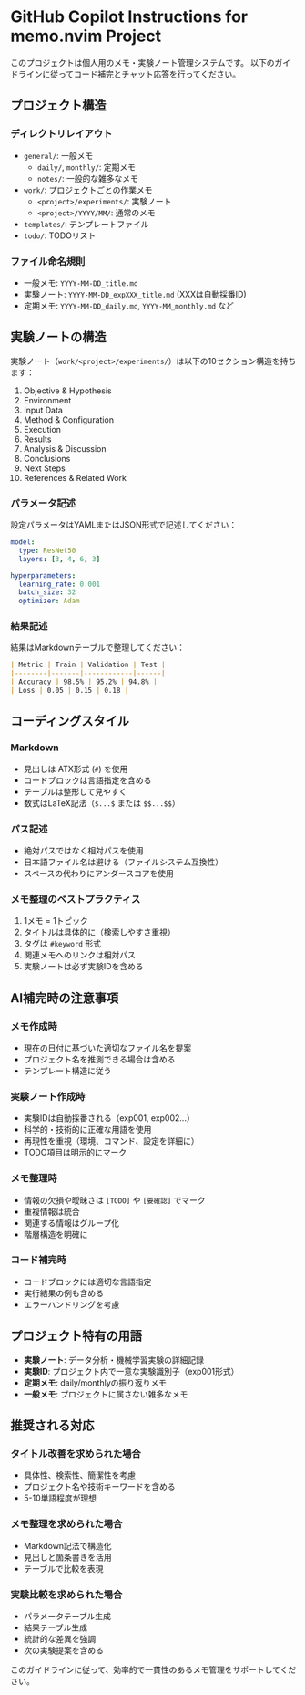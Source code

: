 # GitHub Copilot Instructions for memo.nvim Project

このプロジェクトは個人用のメモ・実験ノート管理システムです。
以下のガイドラインに従ってコード補完とチャット応答を行ってください。

## プロジェクト構造

### ディレクトリレイアウト
- `general/`: 一般メモ
  - `daily/`, `monthly/`: 定期メモ
  - `notes/`: 一般的な雑多なメモ
- `work/`: プロジェクトごとの作業メモ
  - `<project>/experiments/`: 実験ノート
  - `<project>/YYYY/MM/`: 通常のメモ
- `templates/`: テンプレートファイル
- `todo/`: TODOリスト

### ファイル命名規則
- 一般メモ: `YYYY-MM-DD_title.md`
- 実験ノート: `YYYY-MM-DD_expXXX_title.md` (XXXは自動採番ID)
- 定期メモ: `YYYY-MM-DD_daily.md`, `YYYY-MM_monthly.md` など

## 実験ノートの構造

実験ノート（`work/<project>/experiments/`）は以下の10セクション構造を持ちます：

1. Objective & Hypothesis
2. Environment
3. Input Data
4. Method & Configuration
5. Execution
6. Results
7. Analysis & Discussion
8. Conclusions
9. Next Steps
10. References & Related Work

### パラメータ記述
設定パラメータはYAMLまたはJSON形式で記述してください：

```yaml
model:
  type: ResNet50
  layers: [3, 4, 6, 3]

hyperparameters:
  learning_rate: 0.001
  batch_size: 32
  optimizer: Adam
```

### 結果記述
結果はMarkdownテーブルで整理してください：

```markdown
| Metric | Train | Validation | Test |
|--------|-------|------------|------|
| Accuracy | 98.5% | 95.2% | 94.8% |
| Loss | 0.05 | 0.15 | 0.18 |
```

## コーディングスタイル

### Markdown
- 見出しは ATX形式 (`#`) を使用
- コードブロックは言語指定を含める
- テーブルは整形して見やすく
- 数式はLaTeX記法（`$...$` または `$$...$$`）

### パス記述
- 絶対パスではなく相対パスを使用
- 日本語ファイル名は避ける（ファイルシステム互換性）
- スペースの代わりにアンダースコアを使用

### メモ整理のベストプラクティス
1. 1メモ = 1トピック
2. タイトルは具体的に（検索しやすさ重視）
3. タグは `#keyword` 形式
4. 関連メモへのリンクは相対パス
5. 実験ノートは必ず実験IDを含める

## AI補完時の注意事項

### メモ作成時
- 現在の日付に基づいた適切なファイル名を提案
- プロジェクト名を推測できる場合は含める
- テンプレート構造に従う

### 実験ノート作成時
- 実験IDは自動採番される（exp001, exp002...）
- 科学的・技術的に正確な用語を使用
- 再現性を重視（環境、コマンド、設定を詳細に）
- TODO項目は明示的にマーク

### メモ整理時
- 情報の欠損や曖昧さは `[TODO]` や `[要確認]` でマーク
- 重複情報は統合
- 関連する情報はグループ化
- 階層構造を明確に

### コード補完時
- コードブロックには適切な言語指定
- 実行結果の例も含める
- エラーハンドリングを考慮

## プロジェクト特有の用語

- **実験ノート**: データ分析・機械学習実験の詳細記録
- **実験ID**: プロジェクト内で一意な実験識別子（exp001形式）
- **定期メモ**: daily/monthlyの振り返りメモ
- **一般メモ**: プロジェクトに属さない雑多なメモ

## 推奨される対応

### タイトル改善を求められた場合
- 具体性、検索性、簡潔性を考慮
- プロジェクト名や技術キーワードを含める
- 5-10単語程度が理想

### メモ整理を求められた場合
- Markdown記法で構造化
- 見出しと箇条書きを活用
- テーブルで比較を表現

### 実験比較を求められた場合
- パラメータテーブル生成
- 結果テーブル生成
- 統計的な差異を強調
- 次の実験提案を含める

このガイドラインに従って、効率的で一貫性のあるメモ管理をサポートしてください。
